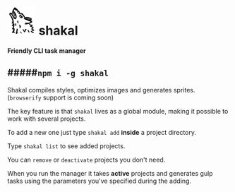 # ![alt text](https://raw.githubusercontent.com/creedencewright/shakal/master/assets/icon.png "shakal") shakal
#### Friendly CLI task manager
#####```npm i -g shakal```
---

Shakal compiles styles, optimizes images and generates sprites. (`browserify` support is coming soon)


The key feature is that `shakal` lives as a global module, making it possible to work with several projects. 

To add a new one just type `shakal add` **inside** a project directory.

Type `shakal list` to see added projects.

You can `remove` or `deactivate` projects you don't need.

When you run the manager it takes **active** projects and generates gulp tasks using the parameters you've specified during the adding.
